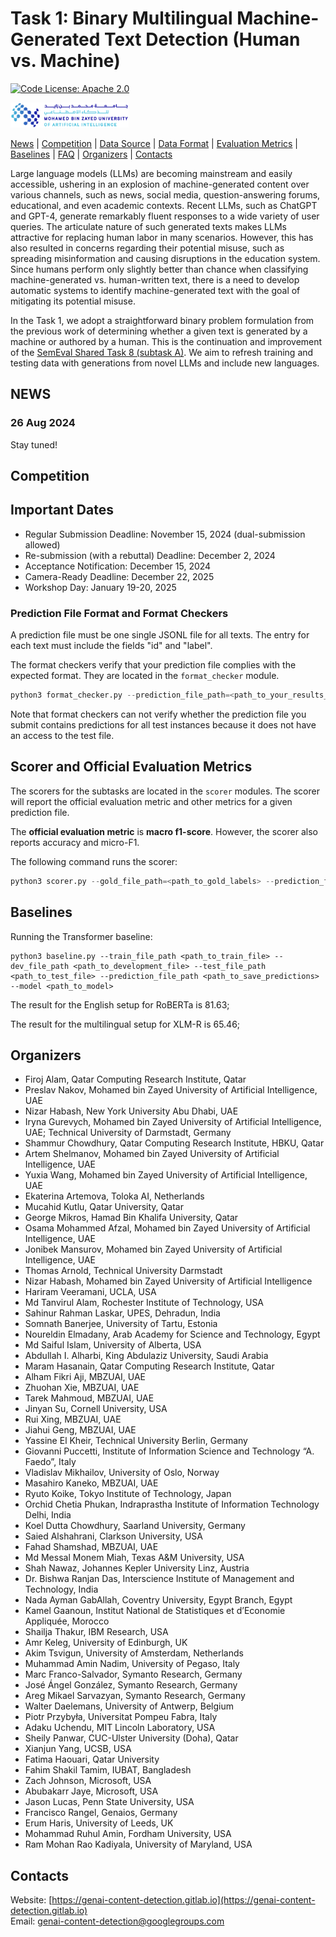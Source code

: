 # Task 1: Binary Multilingual Machine-Generated Text Detection (Human vs. Machine)

[![Code License: Apache 2.0](https://img.shields.io/badge/License-Apache_2.0-green.svg)](https://raw.githubusercontent.com/mbzuai-nlp/SemEval2024-task8/subtask_A_and_B/LICENSE)

<p align="left" float="left">
  <img src="images/MBZUAI-logo.png" height="40" />
</p>


[News](#news) | [Competition](#competition) | [Data Source](#data_source) | [Data Format](#data_format) | [Evaluation Metrics](#scorer_and_official_evaluation_metrics) | [Baselines](#baselines) | [FAQ](#faq) | [Organizers](#organizers) | [Contacts](#contacts)

Large language models (LLMs) are becoming mainstream and easily accessible, ushering in an explosion of machine-generated content over various channels, such as news, social media, question-answering forums, educational, and even academic contexts. Recent LLMs, such as ChatGPT and GPT-4, generate remarkably fluent responses to a wide variety of user queries. The articulate nature of such generated texts makes LLMs attractive for replacing human labor in many scenarios. However, this has also resulted in concerns regarding their potential misuse, such as spreading misinformation and causing disruptions in the education system. Since humans perform only slightly better than chance when classifying machine-generated vs. human-written text, there is a need to develop automatic systems to identify machine-generated text with the goal of mitigating its potential misuse. 

In the Task 1, we adopt a straightforward binary problem formulation from the previous work of determining whether a given text is generated by a machine or authored by a human. This is the continuation and improvement of the [SemEval Shared Task 8 (subtask A)](https://arxiv.org/abs/2404.14183). We aim to refresh training and testing data with generations from novel LLMs and include new languages.

## NEWS 

### 26 Aug 2024

Stay tuned!

## Competition

## Important Dates

- Regular Submission Deadline: November 15, 2024 (dual-submission allowed)
- Re-submission (with a rebuttal) Deadline: December 2, 2024
- Acceptance Notification: December 15, 2024
- Camera-Ready Deadline: December 22, 2025
- Workshop Day: January 19-20, 2025

### Prediction File Format and Format Checkers

A prediction file must be one single JSONL file for all texts. The entry for each text must include the fields "id" and "label".  

The format checkers verify that your prediction file complies with the expected format. They are located in the ```format_checker``` module.

```python
python3 format_checker.py --prediction_file_path=<path_to_your_results_files> 
```

Note that format checkers can not verify whether the prediction file you submit contains predictions for all test instances because it does not have an access to the test file.

## <a name="scorer_and_official_evaluation_metrics"></a>Scorer and Official Evaluation Metrics

The scorers for the subtasks are located in the ```scorer``` modules.
The scorer will report the official evaluation metric and other metrics for a given prediction file.

The **official evaluation metric** is **macro f1-score**. However, the scorer also reports accuracy and micro-F1. 

The following command runs the scorer:
```python
python3 scorer.py --gold_file_path=<path_to_gold_labels> --prediction_file_path=<path_to_your_results_file> 
```

## <a name="baselines"></a>Baselines

Running the Transformer baseline:
 ```
python3 baseline.py --train_file_path <path_to_train_file> --dev_file_path <path_to_development_file> --test_file_path <path_to_test_file> --prediction_file_path <path_to_save_predictions> --model <path_to_model>
 ```

The result for the English setup for RoBERTa is 81.63;

The result for the multilingual setup for XLM-R is 65.46;

## Organizers

- Firoj Alam, Qatar Computing Research Institute, Qatar
- Preslav Nakov, Mohamed bin Zayed University of Artificial Intelligence, UAE
- Nizar Habash, New York University Abu Dhabi, UAE
- Iryna Gurevych, Mohamed bin Zayed University of Artificial Intelligence, UAE; Technical University of Darmstadt, Germany
- Shammur Chowdhury, Qatar Computing Research Institute, HBKU, Qatar
- Artem Shelmanov, Mohamed bin Zayed University of Artificial Intelligence, UAE
- Yuxia Wang, Mohamed bin Zayed University of Artificial Intelligence, UAE
- Ekaterina Artemova, Toloka AI, Netherlands
- Mucahid Kutlu, Qatar University, Qatar
- George Mikros, Hamad Bin Khalifa University, Qatar
- Osama Mohammed Afzal, Mohamed bin Zayed University of Artificial Intelligence, UAE
- Jonibek Mansurov, Mohamed bin Zayed University of Artificial Intelligence, UAE
- Thomas Arnold, Technical University Darmstadt
- Nizar Habash, Mohamed bin Zayed University of Artificial Intelligence
- Hariram Veeramani, UCLA, USA
- Md Tanvirul Alam, Rochester Institute of Technology, USA
- Sahinur Rahman Laskar, UPES, Dehradun, India
- Somnath Banerjee, University of Tartu, Estonia
- Noureldin Elmadany, Arab Academy for Science and Technology, Egypt
- Md Saiful Islam, University of Alberta, USA
- Abdullah I. Alharbi, King Abdulaziz University, Saudi Arabia
- Maram Hasanain, Qatar Computing Research Institute, Qatar
- Alham Fikri Aji, MBZUAI, UAE
- Zhuohan Xie, MBZUAI, UAE
- Tarek Mahmoud, MBZUAI, UAE
- Jinyan Su, Cornell University, USA
- Rui Xing, MBZUAI, UAE
- Jiahui Geng, MBZUAI, UAE
- Yassine El Kheir, Technical University Berlin, Germany
- Giovanni Puccetti, Institute of Information Science and Technology “A. Faedo”, Italy
- Vladislav Mikhailov, University of Oslo, Norway
- Masahiro Kaneko, MBZUAI, UAE
- Ryuto Koike, Tokyo Institute of Technology, Japan
- Orchid Chetia Phukan, Indraprastha Institute of Information Technology Delhi, India
- Koel Dutta Chowdhury, Saarland University, Germany
- Saied Alshahrani, Clarkson University, USA
- Fahad Shamshad, MBZUAI, UAE
- Md Messal Monem Miah, Texas A&M University, USA
- Shah Nawaz, Johannes Kepler University Linz, Austria
- Dr. Bishwa Ranjan Das, Interscience Institute of Management and Technology, India
- Nada Ayman GabAllah, Coventry University, Egypt Branch, Egypt
- Kamel Gaanoun, Institut National de Statistiques et d’Economie Appliquée, Morocco
- Shailja Thakur, IBM Research, USA
- Amr Keleg, University of Edinburgh, UK
- Akim Tsvigun, University of Amsterdam, Netherlands
- Muhammad Amin Nadim, University of Pegaso, Italy
- Marc Franco-Salvador, Symanto Research, Germany
- José Ángel González, Symanto Research, Germany
- Areg Mikael Sarvazyan, Symanto Research, Germany
- Walter Daelemans, University of Antwerp, Belgium
- Piotr Przybyła, Universitat Pompeu Fabra, Italy
- Adaku Uchendu,  MIT Lincoln Laboratory, USA 
- Sheily Panwar, CUC-Ulster University (Doha), Qatar
- Xianjun Yang, UCSB, USA 
- Fatima Haouari, Qatar University
- Fahim Shakil Tamim, IUBAT, Bangladesh
- Zach Johnson, Microsoft, USA
- Abubakarr Jaye, Microsoft, USA 
- Jason Lucas, Penn State University, USA
- Francisco Rangel, Genaios, Germany
- Erum Haris, University of Leeds, UK
- Mohammad Ruhul Amin, Fordham University, USA
- Ram Mohan Rao Kadiyala, University of Maryland, USA

## Contacts

Website: [https://genai-content-detection.gitlab.io](https://genai-content-detection.gitlab.io)  
Email: genai-content-detection@googlegroups.com
